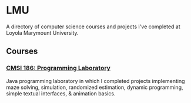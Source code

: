 # LMU
A directory of computer science courses and projects I've completed at Loyola Marymount University.

## Courses

### **[CMSI 186: Programming Laboratory](https://github.com/hallegv/cmsi186)**
Java programming laboratory in which I completed projects implementing maze solving, simulation, randomized estimation, dynamic programming, simple textual interfaces, & animation basics.

<!--- ### **[CMSI 281: Data Structures](https://github.com/hallegv/cmsi281)**
Introduction to various data structures, abstract data types, Java Collections Framework, runtime analysis, and memory management. --->

